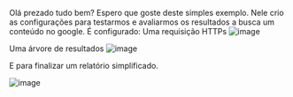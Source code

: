 Olá prezado tudo bem? Espero que goste deste simples exemplo.
Nele crio as configurações para testarmos e avaliarmos os resultados a busca um conteúdo no google.
É configurado:
Uma requisição HTTPs
![image](https://github.com/user-attachments/assets/50db9b1e-477d-4900-8c32-bae40c3ae5c7)

Uma árvore de resultados
![image](https://github.com/user-attachments/assets/010da4ef-8789-4b0d-a214-d874df1c4ee8)

E para finalizar um relatório simplificado.

![image](https://github.com/user-attachments/assets/413bf040-062a-4828-9e3a-7d36e53270c4)

